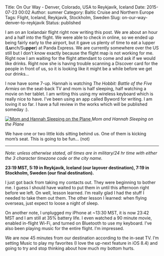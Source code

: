 Title: On Our Way - Denver, Colorado, USA to Reykjavík, Iceland
Date: 2015-07-23 00:02
Author: sumner
Category: Baltic Cruise and Northern Europe
Tags: Flight, Iceland, Reykjavik, Stockholm, Sweden
Slug: on-our-way-denver-to-reykjavik
Status: published

I am on an Icelandair flight right now writing this post. We are about an hour
and a half into the flight. We were able to check in online, so we ended up
being fairly early to the airport, but it gave us plenty of time to eat a lupper
(**Lu**nch/Su**pper**) at Panda Express. We are currently somewhere over the US
still but I don’t know exactly because the flight map is not working for me.
Right now I am waiting for the flight attendant to come and ask if we would like
drinks. Right now she is having trouble scanning a Discover card for the people
in front of us, so it is looking like it might be a while before we get our
drinks…

I now have some 7-up. Hannah is watching *The Hobbit: Battle of the Five Armies*
on the seat-back TV and mom is half sleeping, half watching a movie on her
tablet. I am writing this using my wireless keyboard which is really nice to
have. I’ve been using an app called Byword for writing. I am loving it so far. I
have a full review in the works which will be published someday :).

[![Mom and Hannah Sleeping on the Plane]({filename}/images/baltic-cruise/mom-hannah-plane1.jpg)
]({filename}/images/baltic-cruise/mom-hannah-plane1.jpg)
*Mom and Hannah Sleeping on the Plane*

We have one or two little kids sitting behind us. One of them is kicking mom’s
seat. This is going to be fun… (not)

------------------------------------------------------------------------

*Note: unless otherwise stated, all times are in military/24 hr time with either
the 3 character timezone code or the city name.*

**23:19 MST, 5:19 in Reykjavík, Iceland (our layover destination), 7:19 in
Stockholm, Sweden (our final destination).**

I just got back from taking my contacts out. They were beginning to bother me. I
guess I should have waited to put them in until this afternoon right before we
left. On well, lesson learned. I’m really glad I had the stuff I needed to take
them out them. The other lesson I learned: when flying overseas, just expect to
loose a night of sleep.

On another note, I unplugged my iPhone at \~13:30 MST, it is now 23:42 MST and I
am still at 35% battery life. I even watched a 90 minute movie, enabled
in-flight Wi-Fi, and turned on Bluetooth to use my keyboard. I’ve also been
playing music for the entire flight. I’m impressed.

We are now 45 minutes from our destination according to the in-seat TV.  I’m
setting Music to play my favorites (I love the up-next feature in iOS 8.4) and
going to try and stop thinking about how much my bottom hurts.
